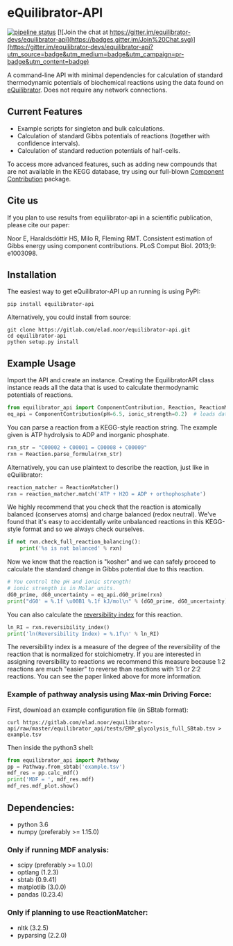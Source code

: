 eQuilibrator-API
================
[![pipeline status](https://gitlab.com/elad.noor/equilibrator-api/badges/master/pipeline.svg)](https://gitlab.com/elad.noor/equilibrator-api/commits/master)
[![Join the chat at https://gitter.im/equilibrator-devs/equilibrator-api](https://badges.gitter.im/Join%20Chat.svg)](https://gitter.im/equilibrator-devs/equilibrator-api?utm_source=badge&utm_medium=badge&utm_campaign=pr-badge&utm_content=badge)


A command-line API with minimal dependencies for calculation of standard 
thermodynamic potentials of biochemical reactions using the data found on 
[eQuilibrator](http://equilibrator.weizmann.ac.il/).
Does not require any network connections.

## Current Features

* Example scripts for singleton and bulk calculations.
* Calculation of standard Gibbs potentials of reactions (together with confidence intervals).
* Calculation of standard reduction potentials of half-cells.

To access more advanced features, such as adding new compounds that are not
available in the KEGG database, try using our full-blown
[Component Contribution](https://github.com/eladnoor/component-contribution)
package.

## Cite us

If you plan to use results from equilibrator-api in a scientific publication,
please cite our paper:

Noor E, Haraldsdóttir HS, Milo R, Fleming RMT. Consistent estimation of Gibbs 
energy using component contributions. PLoS Comput Biol. 2013;9: e1003098.

## Installation

The easiest way to get eQuilibrator-API up an running is using PyPI:
```
pip install equilibrator-api
```

Alternatively, you could install from source:
```
git clone https://gitlab.com/elad.noor/equilibrator-api.git
cd equilibrator-api
python setup.py install
```

## Example Usage

Import the API and create an instance. Creating the EquilibratorAPI class
instance reads all the data that is used to calculate thermodynamic potentials of reactions.

```python
from equilibrator_api import ComponentContribution, Reaction, ReactionMatcher
eq_api = ComponentContribution(pH=6.5, ionic_strength=0.2)  # loads data
```

You can parse a reaction from a KEGG-style reaction string. The example given
is ATP hydrolysis to ADP and inorganic phosphate.

```python
rxn_str = "C00002 + C00001 = C00008 + C00009"
rxn = Reaction.parse_formula(rxn_str)
```

Alternatively, you can use plaintext to describe the reaction, just like in eQuilibrator:
```python
reaction_matcher = ReactionMatcher()
rxn = reaction_matcher.match('ATP + H2O = ADP + orthophosphate')
```

We highly recommend that you check that the reaction is atomically balanced
(conserves atoms) and charge balanced (redox neutral). We've found that it's
easy to accidentally write unbalanced reactions in this KEGG-style format and
so we always check ourselves.

```python
if not rxn.check_full_reaction_balancing():
	print('%s is not balanced' % rxn)
```

Now we know that the reaction is "kosher" and we can safely proceed to
calculate the standard change in Gibbs potential due to this reaction.

```python
# You control the pH and ionic strength!
# ionic strength is in Molar units.
dG0_prime, dG0_uncertainty = eq_api.dG0_prime(rxn)
print("dG0' = %.1f \u00B1 %.1f kJ/mol\n" % (dG0_prime, dG0_uncertainty))
```

You can also calculate the [reversibility index](https://doi.org/10.1093/bioinformatics/bts317) for this reaction.

```python
ln_RI = rxn.reversibility_index()
print('ln(Reversibility Index) = %.1f\n' % ln_RI)
```

The reversibility index is a measure of the degree of the reversibility of the
reaction that is normalized for stoichiometry. If you are interested in
assigning reversibility to reactions we recommend this measure because 1:2
reactions are much "easier" to reverse than reactions with 1:1 or 2:2 reactions.
You can see the paper linked above for more information.

### Example of pathway analysis using Max-min Driving Force:
First, download an example configuration file (in SBtab format):
```
curl https://gitlab.com/elad.noor/equilibrator-api/raw/master/equilibrator_api/tests/EMP_glycolysis_full_SBtab.tsv > example.tsv
```

Then inside the python3 shell:
```python
from equilibrator_api import Pathway
pp = Pathway.from_sbtab('example.tsv')
mdf_res = pp.calc_mdf()
print('MDF = ', mdf_res.mdf)
mdf_res.mdf_plot.show()
```

## Dependencies:
- python 3.6
- numpy (preferably >= 1.15.0)

### Only if running MDF analysis:
- scipy (preferably >= 1.0.0)
- optlang (1.2.3)
- sbtab (0.9.41)
- matplotlib (3.0.0)
- pandas (0.23.4)

### Only if planning to use ReactionMatcher:
- nltk (3.2.5)
- pyparsing (2.2.0)
